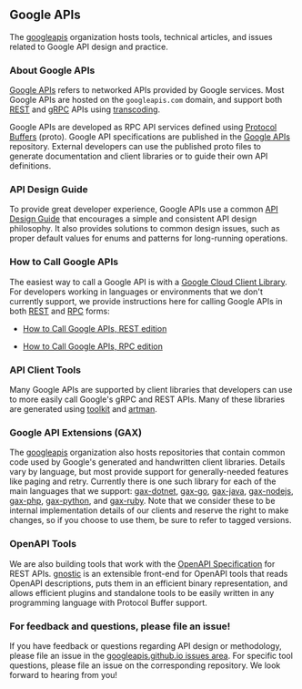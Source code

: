 ## Google APIs

The [googleapis](https://github.com/googleapis) organization hosts tools,
technical articles, and issues related to Google API design and practice.

### About Google APIs

[Google APIs](https://github.com/googleapis/googleapis) refers to networked
APIs provided by Google services. Most Google APIs are hosted on the
`googleapis.com` domain, and support both
[REST](https://en.wikipedia.org/wiki/Representational_state_transfer) and
[gRPC](https://grpc.io/) APIs using
[transcoding](https://github.com/googleapis/googleapis/blob/master/google/api/http.proto).

Google APIs are developed as RPC API services defined using
[Protocol Buffers](https://developers.google.com/protocol-buffers/) (proto).
Google API specifications are published in the
[Google APIs](https://github.com/googleapis/googleapis) repository. External
developers can use the published proto files to generate documentation and
client libraries or to guide their own API definitions.

### API Design Guide

To provide great developer experience, Google APIs use a common
[API Design Guide](https://cloud.google.com/apis/design) that encourages a
simple and consistent API design philosophy. It also provides solutions to
common design issues, such as proper default values for enums and patterns for
long-running operations.

### How to Call Google APIs

The easiest way to call a Google API is with a
[Google Cloud Client Library](https://cloud.google.com/apis/docs/cloud-client-libraries).
For developers working in languages or environments that we don't currently
support, we provide instructions here for calling Google APIs in both
[REST](https://en.wikipedia.org/wiki/Representational_state_transfer) and
[RPC](https://en.wikipedia.org/wiki/Remote_procedure_call) forms:

- [How to Call Google APIs, REST edition](/HowToREST.md)

- [How to Call Google APIs, RPC edition](/HowToRPC.md)

### API Client Tools

Many Google APIs are supported by client libraries that developers can use to
more easily call Google's gRPC and REST APIs. Many of these libraries are
generated using [toolkit](https://github.com/googleapis/toolkit) and
[artman](https://github.com/googleapis/artman).

### Google API Extensions (GAX)

The [googleapis](https://github.com/googleapis) organization also hosts
repositories that contain common code used by Google's generated and
handwritten client libraries. Details vary by language, but most provide
support for generally-needed features like paging and retry. Currently there is
one such library for each of the main languages that we support:
[gax-dotnet](https://github.com/googleapis/gax-dotnet),
[gax-go](https://github.com/googleapis/gax-go),
[gax-java](https://github.com/googleapis/gax-java),
[gax-nodejs](https://github.com/googleapis/gax-nodejs),
[gax-php](https://github.com/googleapis/gax-php),
[gax-python](https://github.com/googleapis/gax-python), and
[gax-ruby](https://github.com/googleapis/gax-ruby). Note that we consider these
to be internal implementation details of our clients and reserve the right to
make changes, so if you choose to use them, be sure to refer to tagged
versions.

### OpenAPI Tools

We are also building tools that work with the
[OpenAPI Specification](https://github.com/OAI/OpenAPI-Specification) for REST
APIs. [gnostic](https://github.com/googleapis/gnostic) is an extensible
front-end for OpenAPI tools that reads OpenAPI descriptions, puts them in an
efficient binary representation, and allows efficient plugins and standalone
tools to be easily written in any programming language with Protocol Buffer
support.

### For feedback and questions, please file an issue!

If you have feedback or questions regarding API design or methodology, please
file an issue in the
[googleapis.github.io issues area](https://github.com/googleapis/googleapis.github.io/issues).
For specific tool questions, please file an issue on the corresponding
repository. We look forward to hearing from you!

